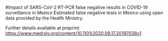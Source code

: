 #Impact of SARS-CoV-2 RT-PCR false negative results in COVID-19 surveillance in Mexico
Estimated false negative tests in Mexico using open data provided by the Health Ministry. </br>


Further details available at preprint: https://www.medrxiv.org/content/10.1101/2020.09.17.20197038v1
